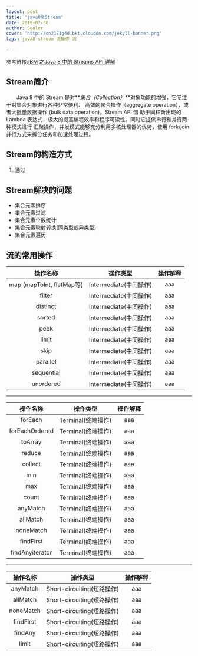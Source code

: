 ```yaml
---
layout: post
title: 'java8之Stream'
date: 2019-07-30
author: Sealer
cover: 'http://on2171g4d.bkt.clouddn.com/jekyll-banner.png'
tags: java8 stream 流操作 流 

---
```


参考链接:[IBM 之Java 8 中的 Streams API 详解](https://www.ibm.com/developerworks/cn/java/j-lo-java8streamapi/ "https://www.ibm.com/developerworks/cn/java/j-lo-java8streamapi/")

## Stream简介
　　Java 8 中的 Stream 是对**_集合（Collection）_**对象功能的增强，它专注于对集合对象进行各种非常便利、
高效的聚合操作（aggregate operation），或者大批量数据操作 (bulk data operation)。Stream API 借
助于同样新出现的 Lambda 表达式，极大的提高编程效率和程序可读性。同时它提供串行和并行两种模式进行
汇聚操作，并发模式能够充分利用多核处理器的优势，使用 fork/join 并行方式来拆分任务和加速处理过程。

## Stream的构造方式
1. 通过

## Stream解决的问题

* 集合元素排序
* 集合元素过滤
* 集合元素个数统计
* 集合元素映射转换(同类型或异类型)
* 集合元素遍历

## 流的常用操作

|操作名称|操作类型|操作解释|
|:---:|:---:|:---:|
|map (mapToInt, flatMap等)|Intermediate(中间操作)|aaa|
|filter|Intermediate(中间操作)|aaa|
|distinct|Intermediate(中间操作)|aaa|
|sorted|Intermediate(中间操作)|aaa|
|peek|Intermediate(中间操作)|aaa|
|limit|Intermediate(中间操作)|aaa|
|skip|Intermediate(中间操作)|aaa|
|parallel|Intermediate(中间操作)|aaa|
|sequential|Intermediate(中间操作)|aaa|
|unordered|Intermediate(中间操作)|aaa|

---

|操作名称|操作类型|操作解释|
|:---:|:---:|:---:|
|forEach|Terminal(终端操作)|aaa|
|forEachOrdered|Terminal(终端操作)|aaa|
|toArray|Terminal(终端操作)|aaa|
|reduce|Terminal(终端操作)|aaa|
|collect|Terminal(终端操作)|aaa|
|min|Terminal(终端操作)|aaa|
|max|Terminal(终端操作)|aaa|
|count|Terminal(终端操作)|aaa|
|anyMatch|Terminal(终端操作)|aaa|
|allMatch|Terminal(终端操作)|aaa|
|noneMatch|Terminal(终端操作)|aaa|
|findFirst|Terminal(终端操作)|aaa|
|findAnyiterator|Terminal(终端操作)|aaa|

---

|操作名称|操作类型|操作解释|
|:---:|:---:|:---:|
|anyMatch|Short-circuiting(短路操作)|aaa|
|allMatch|Short-circuiting(短路操作)|aaa|
|noneMatch|Short-circuiting(短路操作)|aaa|
|findFirst|Short-circuiting(短路操作)|aaa|
|findAny|Short-circuiting(短路操作)|aaa|
|limit|Short-circuiting(短路操作)|aaa|
